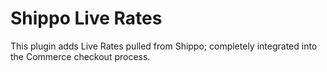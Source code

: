# Shippo Live Rates

This plugin adds Live Rates pulled from Shippo; completely integrated into the
Commerce checkout process.